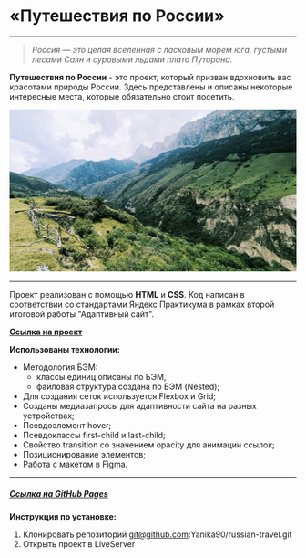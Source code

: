 # «Путешествия по России»
___
> _Россия — это целая вселенная с ласковым морем юга, густыми лесами Саян и суровыми льдами плато Путорана._

**Путешествия по России** - это проект, который призван вдохновить вас красотами природы России. Здесь представлены и описаны некоторые интересные места, которые обязательно стоит посетить. 

![Кавказ, фото Егоровой Яны](./images/my_kavkaz.jpg "Кавказ, фото Егоровой Яны")

___

Проект реализован с помощью **HTML** и **CSS**.
Код написан в соответствии со стандартами Яндекс Практикума в рамках второй итоговой работы "Адаптивный сайт".

**[Ссылка на проект](https://yanika90.github.io/russian-travel/)**

**Использованы технологии:**
* Методология БЭМ:
  - классы единиц описаны по БЭМ,
  - файловая структура создана по БЭМ (Nested);
* Для создания сеток используется Flexbox и Grid;
* Созданы медиазапросы для адаптивности сайта на разных устройствах;
* Псевдоэлемент hover;
* Псевдоклассы first-child и last-child;
* Свойство transition со значением opacity для анимации ссылок;
* Позиционирование элементов;
* Работа с макетом в Figma.
___
##### [Ссылка на GitHub Pages](https://yanika90.github.io/russian-travel/)

**Инструкция по установке:**
1. Клонировать репозиторий git@github.com:Yanika90/russian-travel.git
2. Открыть проект в LiveServer
